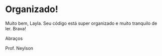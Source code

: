 # Organizado!

Muito bem, Layla. Seu código está super organizado e muito tranquilo de ler. Brava!

Abraços

Prof. Neylson
